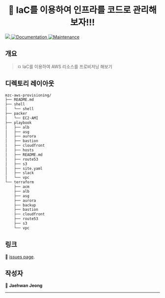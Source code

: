 <h1 align="center"> 👋 IaC를 이용하여 인프라를 코드로 관리해보자!!! </h1>
<p>
  <a href="https://sed-gitlab.hanpda.com/jhjeong/test/blob/master/README.md">
    <img src="https://img.shields.io/badge/version-1.0.0-blue.svg?cacheSeconds=2592000" />
  </a>
  <a href="https://sed-gitlab.hanpda.com/jhjeong/test/blob/master/README.md">
    <img alt="Documentation" src="https://img.shields.io/badge/documentation-yes-brightgreen.svg" target="_blank" />
  </a>
  <a href="https://github.com/kefranabg/readme-md-generator/graphs/commit-activity">
    <img alt="Maintenance" src="https://img.shields.io/badge/Maintained%3F-yes-green.svg" target="_blank" />
  </a>
</p>

## 개요
> ㅁ IaC를 이용하여 AWS 리소스를 프로비저닝 해보기

## 디렉토리 레이아웃
```sh
mzc-aws-provisioning/
├── README.md
├── shell
│   └── shell
├── packer
│   └── EC2-AMI
├── playbook
│   ├── alb
│   ├── asg
│   ├── aurora
│   ├── bastion
│   ├── cloudfront
│   ├── hosts
│   ├── README.md
│   ├── route53
│   ├── s3
│   ├── site.yaml
│   ├── slack
│   └── vpc
└── terraform
    ├── acm
    ├── alb
    ├── asg
    ├── aurora
    ├── backup
    ├── bastion
    ├── cloudfront
    ├── route53
    ├── s3
    └── vpc
```

## 링크
🤝 [issues page]().

## 작성자
👤 **Jaehwan Jeong**

***
